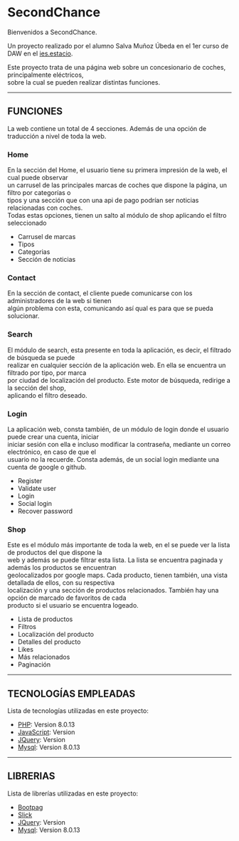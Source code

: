 <h1>SecondChance</h1>

<p style="text-align: justify">Bienvenidos a SecondChance.<br>
  
Un proyecto realizado por el alumno Salva Muñoz Úbeda en el 1er curso de DAW en el <a href="https://portal.edu.gva.es/iestacio/">ies.estacio</a>.<br>
  
Este proyecto trata de una página web sobre un concesionario de coches, principalmente eléctricos,<br> sobre la cual se pueden realizar distintas funciones.</p>
<hr>
  
<h2>FUNCIONES</h2>
 
<p>La web contiene un total de 4 secciones. Además de una opción de traducción a nivel de toda la web.<p>
  
<h3>Home</h3>
<p>En la sección del Home, el usuario tiene su primera impresión de la web, el cual puede observar<br>
un carrusel de las principales marcas de coches que dispone la página, un filtro por categorías o<br>
tipos y una sección que con una api de pago podrían ser noticias relacionadas con coches.<br>
Todas estas opciones, tienen un salto al módulo de shop aplicando el filtro seleccionado</p>
<ul>
  <li>Carrusel de marcas</li>
  <li>Tipos</li>
  <li>Categorias</li>
  <li>Sección de noticias</li>
</ul>
 
<h3>Contact</h3>
<p>En la sección de contact, el cliente puede comunicarse con los administradores de la web si tienen<br>
algún problema con esta, comunicando así qual es para que se pueda solucionar.</p>

<h3>Search</h3>
<p>El módulo de search, esta presente en toda la aplicación, es decir, el filtrado de búsqueda se puede<br>
realizar en cualquier sección de la aplicación web. En ella se encuentra un filtrado por tipo, por marca<br>
por ciudad de localización del producto. Este motor de búsqueda, redirige a la sección del shop,<br>
aplicando el filtro deseado.</p>

<h3>Login</h3>
<p>La aplicación web, consta también, de un módulo de login donde el usuario puede crear una cuenta, iniciar<br>
iniciar sesión con ella e incluso modificar la contraseña, mediante un correo electrónico, en caso de que el<br>
usuario no la recuerde. Consta además, de un social login mediante una cuenta de google o github.</p>
<ul>
  <li>Register</li>
  <li>Validate user</li>
  <li>Login</li>
  <li>Social login</li>
  <li>Recover password</li>
</ul>
 
<h3>Shop</h3>
<p>Este es el módulo más importante de toda la web, en el se puede ver la lista de productos del que dispone la<br>
web y además se puede filtrar esta lista. La lista se encuentra paginada y además los productos se encuentran<br>
geolocalizados por google maps. Cada producto, tienen también, una vista detallada de ellos, con su respectiva<br>
localización y una sección de productos relacionados. También hay una opción de marcado de favoritos de cada<br>
producto si el usuario se encuentra logeado.</p>
<ul>
  <li>Lista de productos</li>
  <li>Filtros</li>
  <li>Localización del producto</li>
  <li>Detalles del producto</li>
  <li>Likes</li>
  <li>Más relacionados</li>
  <li>Paginación</li>
</ul>

<hr>

<h2>TECNOLOGÍAS EMPLEADAS</h2>

<p>Lista de tecnologías utilizadas en este proyecto:</p>

<ul>
  <li><a href="https://www.php.net/manual/es/intro-whatis.php">PHP</a>: Version 8.0.13</li>
  <li><a href="https://developer.mozilla.org/es/docs/Web/JavaScript">JavaScript</a>: Version </li>
  <li><a href="https://jquery.com/">JQuery</a>: Version </li>
  <li><a href="https://www.mysql.com/">Mysql</a>: Version 8.0.13</li>
</ul>

<hr>

<h2>LIBRERIAS</h2>

<p>Lista de librerías utilizadas en este proyecto:</p>

<ul>
  <li><a href="https://github.com/botmonster/jquery-bootpag">Bootpag</a></li>
  <li><a href="https://kenwheeler.github.io/slick/">Slick</a></li>
  <li><a href="https://jquery.com/">JQuery</a>: Version </li>
  <li><a href="https://www.mysql.com/">Mysql</a>: Version 8.0.13</li>
</ul>
 

